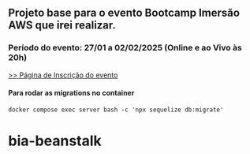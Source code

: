 ## Projeto base para o evento Bootcamp Imersão AWS que irei realizar.

### Período do evento: 27/01 a 02/02/2025 (Online e ao Vivo às 20h)

[>> Página de Inscrição do evento](https://org.imersaoaws.com.br/github/readme)

#### Para rodar as migrations no container ####
```
docker compose exec server bash -c 'npx sequelize db:migrate'
```
# bia-beanstalk
